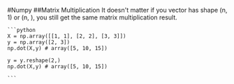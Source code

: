 #Numpy
##Matrix Multiplication
It doesn't matter if you vector has shape (n, 1) or (n, ), you still get the same matrix multiplication result.

	```python
	X = np.array([[1, 1], [2, 2], [3, 3]])
	y = np.array([2, 3])
	np.dot(X,y) # array([5, 10, 15])
	
	y = y.reshape(2,)
	np.dot(X,y) # array([5, 10, 15])
	
	```